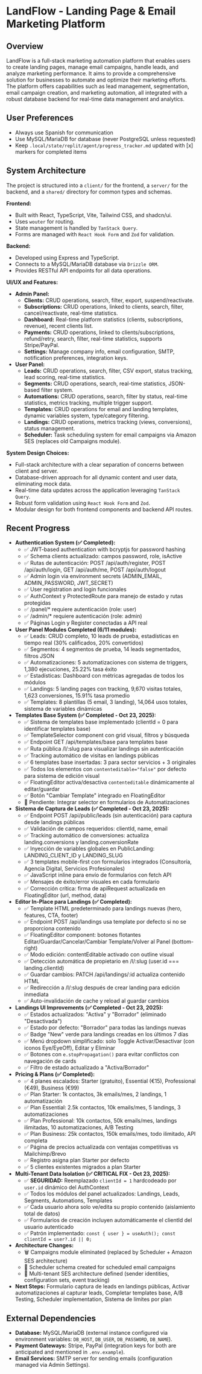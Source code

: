 # LandFlow - Landing Page & Email Marketing Platform

## Overview
LandFlow is a full-stack marketing automation platform that enables users to create landing pages, manage email campaigns, handle leads, and analyze marketing performance. It aims to provide a comprehensive solution for businesses to automate and optimize their marketing efforts. The platform offers capabilities such as lead management, segmentation, email campaign creation, and marketing automation, all integrated with a robust database backend for real-time data management and analytics.

## User Preferences
- Always use Spanish for communication
- Use MySQL/MariaDB for database (never PostgreSQL unless requested)
- Keep `.local/state/replit/agent/progress_tracker.md` updated with [x] markers for completed items

## System Architecture
The project is structured into a `client/` for the frontend, a `server/` for the backend, and a `shared/` directory for common types and schemas.

**Frontend:**
-   Built with React, TypeScript, Vite, Tailwind CSS, and shadcn/ui.
-   Uses `wouter` for routing.
-   State management is handled by `TanStack Query`.
-   Forms are managed with `React Hook Form` and `Zod` for validation.

**Backend:**
-   Developed using Express and TypeScript.
-   Connects to a MySQL/MariaDB database via `Drizzle ORM`.
-   Provides RESTful API endpoints for all data operations.

**UI/UX and Features:**
-   **Admin Panel:**
    -   **Clients:** CRUD operations, search, filter, export, suspend/reactivate.
    -   **Subscriptions:** CRUD operations, linked to clients, search, filter, cancel/reactivate, real-time statistics.
    -   **Dashboard:** Real-time platform statistics (clients, subscriptions, revenue), recent clients list.
    -   **Payments:** CRUD operations, linked to clients/subscriptions, refund/retry, search, filter, real-time statistics, supports Stripe/PayPal.
    -   **Settings:** Manage company info, email configuration, SMTP, notification preferences, integration keys.
-   **User Panel:**
    -   **Leads:** CRUD operations, search, filter, CSV export, status tracking, lead scoring, real-time statistics.
    -   **Segments:** CRUD operations, search, real-time statistics, JSON-based filter system.
    -   **Automations:** CRUD operations, search, filter by status, real-time statistics, metrics tracking, multiple trigger support.
    -   **Templates:** CRUD operations for email and landing templates, dynamic variables system, type/category filtering.
    -   **Landings:** CRUD operations, metrics tracking (views, conversions), status management.
    -   **Scheduler:** Task scheduling system for email campaigns via Amazon SES (replaces old Campaigns module).

**System Design Choices:**
-   Full-stack architecture with a clear separation of concerns between client and server.
-   Database-driven approach for all dynamic content and user data, eliminating mock data.
-   Real-time data updates across the application leveraging `TanStack Query`.
-   Robust form validation using `React Hook Form` and `Zod`.
-   Modular design for both frontend components and backend API routes.

## Recent Progress
-   **Authentication System (✅ Completed):**
    -   ✅ JWT-based authentication with bcryptjs for password hashing
    -   ✅ Schema clients actualizado: campos password, role, isActive
    -   ✅ Rutas de autenticación: POST /api/auth/register, POST /api/auth/login, GET /api/auth/me, POST /api/auth/logout
    -   ✅ Admin login via environment secrets (ADMIN_EMAIL, ADMIN_PASSWORD, JWT_SECRET)
    -   ✅ User registration and login funcionales
    -   ✅ AuthContext y ProtectedRoute para manejo de estado y rutas protegidas
    -   ✅ /panel/* requiere autenticación (role: user)
    -   ✅ /admin/* requiere autenticación (role: admin)
    -   ✅ Páginas Login y Register conectadas a API real
-   **User Panel Modules Completed (6/11 modules):**
    -   ✅ Leads: CRUD completo, 10 leads de prueba, estadísticas en tiempo real (30% calificados, 20% convertidos)
    -   ✅ Segmentos: 4 segmentos de prueba, 14 leads segmentados, filtros JSON
    -   ✅ Automatizaciones: 5 automatizaciones con sistema de triggers, 1,380 ejecuciones, 25.22% tasa éxito
    -   ✅ Estadísticas: Dashboard con métricas agregadas de todos los módulos
    -   ✅ Landings: 5 landing pages con tracking, 9,670 visitas totales, 1,623 conversiones, 15.91% tasa promedio
    -   ✅ Templates: 8 plantillas (5 email, 3 landing), 14,064 usos totales, sistema de variables dinámicas
-   **Templates Base System (✅ Completed - Oct 23, 2025):**
    -   ✅ Sistema de templates base implementado (clientId = 0 para identificar templates base)
    -   ✅ TemplateSelector component con grid visual, filtros y búsqueda
    -   ✅ Endpoint GET /api/templates/base para templates base
    -   ✅ Ruta pública /l/:slug para visualizar landings sin autenticación
    -   ✅ Tracking automático de visitas en landings públicas
    -   ✅ 6 templates base insertadas: 3 para sector servicios + 3 originales
    -   ✅ Todos los elementos con `contenteditable="false"` por defecto para sistema de edición visual
    -   ✅ FloatingEditor activa/desactiva `contenteditable` dinámicamente al editar/guardar
    -   ✅ Botón "Cambiar Template" integrado en FloatingEditor
    -   📝 Pendiente: Integrar selector en formularios de Automatizaciones
-   **Sistema de Captura de Leads (✅ Completed - Oct 23, 2025):**
    -   ✅ Endpoint POST /api/public/leads (sin autenticación) para captura desde landings públicas
    -   ✅ Validación de campos requeridos: clientId, name, email
    -   ✅ Tracking automático de conversiones: actualiza landing.conversions y landing.conversionRate
    -   ✅ Inyección de variables globales en PublicLanding: LANDING_CLIENT_ID y LANDING_SLUG
    -   ✅ 3 templates mobile-first con formularios integrados (Consultoría, Agencia Digital, Servicios Profesionales)
    -   ✅ JavaScript inline para envío de formularios con fetch API
    -   ✅ Mensajes de éxito/error visuales en cada formulario
    -   ✅ Corrección crítica: firma de apiRequest actualizada en FloatingEditor (url, method, data)
-   **Editor In-Place para Landings (✅ Completed):**
    -   ✅ Template HTML predeterminado para landings nuevas (hero, features, CTA, footer)
    -   ✅ Endpoint POST /api/landings usa template por defecto si no se proporciona contenido
    -   ✅ FloatingEditor component: botones flotantes Editar/Guardar/Cancelar/Cambiar Template/Volver al Panel (bottom-right)
    -   ✅ Modo edición: contentEditable activado con outline visual
    -   ✅ Detección automática de propietario en /l/:slug (user.id === landing.clientId)
    -   ✅ Guardar cambios: PATCH /api/landings/:id actualiza contenido HTML
    -   ✅ Redirección a /l/:slug después de crear landing para edición inmediata
    -   ✅ Auto-invalidación de cache y reload al guardar cambios
-   **Landings UI Improvements (✅ Completed - Oct 23, 2025):**
    -   ✅ Estados actualizados: "Activa" y "Borrador" (eliminado "Desactivada")
    -   ✅ Estado por defecto: "Borrador" para todas las landings nuevas
    -   ✅ Badge "New" verde para landings creadas en los últimos 7 días
    -   ✅ Menú dropdown simplificado: solo Toggle Activar/Desactivar (con iconos Eye/EyeOff), Editar y Eliminar
    -   ✅ Botones con `e.stopPropagation()` para evitar conflictos con navegación de cards
    -   ✅ Filtro de estado actualizado a "Activa/Borrador"
-   **Pricing & Plans (✅ Completed):**
    -   ✅ 4 planes escalados: Starter (gratuito), Essential (€15), Professional (€49), Business (€99)
    -   ✅ Plan Starter: 1k contactos, 3k emails/mes, 2 landings, 1 automatización
    -   ✅ Plan Essential: 2.5k contactos, 10k emails/mes, 5 landings, 3 automatizaciones
    -   ✅ Plan Professional: 10k contactos, 50k emails/mes, landings ilimitadas, 10 automatizaciones, A/B Testing
    -   ✅ Plan Business: 25k contactos, 150k emails/mes, todo ilimitado, API completa
    -   ✅ Página de precios actualizada con ventajas competitivas vs Mailchimp/Brevo
    -   ✅ Registro asigna plan Starter por defecto
    -   ✅ 5 clientes existentes migrados a plan Starter
-   **Multi-Tenant Data Isolation (✅ CRITICAL FIX - Oct 23, 2025):**
    -   ✅ **SEGURIDAD:** Reemplazado `clientId = 1` hardcodeado por `user.id` dinámico del AuthContext
    -   ✅ Todos los módulos del panel actualizados: Landings, Leads, Segments, Automations, Templates
    -   ✅ Cada usuario ahora solo ve/edita su propio contenido (aislamiento total de datos)
    -   ✅ Formularios de creación incluyen automáticamente el clientId del usuario autenticado
    -   ✅ Patrón implementado: `const { user } = useAuth(); const clientId = user?.id || 0;`
-   **Architecture Changes:**
    -   🗑️ Campaigns module eliminated (replaced by Scheduler + Amazon SES architecture)
    -   📅 Scheduler schema created for scheduled email campaigns
    -   📧 Multi-tenant SES architecture defined (sender identities, configuration sets, event tracking)
-   **Next Steps:** Formulario captura de leads en landings públicas, Activar automatizaciones al capturar leads, Completar templates base, A/B Testing, Scheduler implementation, Sistema de límites por plan

## External Dependencies
-   **Database:** MySQL/MariaDB (external instance configured via environment variables: `DB_HOST`, `DB_USER`, `DB_PASSWORD`, `DB_NAME`).
-   **Payment Gateways:** Stripe, PayPal (integration keys for both are anticipated and mentioned in `.env.example`).
-   **Email Services:** SMTP server for sending emails (configuration managed via Admin Settings).